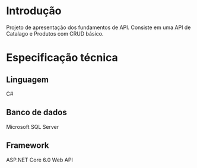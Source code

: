 # Introdução
Projeto de apresentação dos fundamentos de API. Consiste em uma API de Catalago e Produtos com CRUD básico.

# Especificação técnica
## Linguagem
C#
## Banco de dados
Microsoft SQL Server

## Framework
ASP.NET Core 6.0 Web API